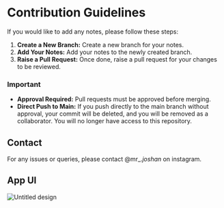 # Contribution Guidelines
If you would like to add any notes, please follow these steps:
1. **Create a New Branch:** Create a new branch for your notes.
2. **Add Your Notes:** Add your notes to the newly created branch.
3. **Raise a Pull Request:** Once done, raise a pull request for your changes to be reviewed.

### Important
- **Approval Required:** Pull requests must be approved before merging.
- **Direct Push to Main:** If you push directly to the main branch without approval, your commit will be deleted, and you will be removed as a collaborator. You will no longer have access to this repository.

## Contact
For any issues or queries, please contact @mr_._joshan_ on instagram.

## App UI 
![Untitled design](https://github.com/user-attachments/assets/dab6f49b-df11-49cf-abfa-4ae242549c41)
